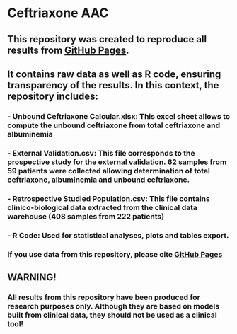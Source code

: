 # **Ceftriaxone AAC**

## This repository was created to reproduce all results from [GitHub Pages](https://pages.github.com/). 
## It contains raw data as well as R code, ensuring transparency of the results. In this context, the repository includes:

###  - Unbound Ceftriaxone Calcular.xlsx: This excel sheet allows to compute the unbound ceftriaxone from total ceftriaxone and albuminemia
  
###  - External Validation.csv: This file corresponds to the prospective study for the external validation. 62 samples from 59 patients were collected allowing determination of total ceftriaxone, albuminemia and unbound ceftriaxone.

###  - Retrospective Studied Population.csv: This file contains clinico-biological data extracted from the clinical data warehouse (408 samples from 222 patients)
    
###  - R Code: Used for statistical analyses, plots and tables export.</h4>

### If you use data from this repository, please cite [GitHub Pages](https://pages.github.com/)

## **WARNING!**
### All results from this repository have been produced for research purposes only. Although they are based on models built from clinical data, they should not be used as a clinical tool!
